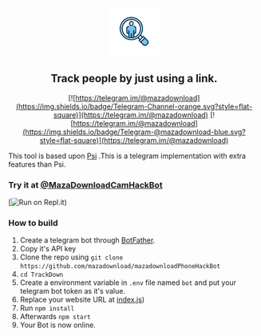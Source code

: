 
<p align='center'><img style="height:100px;width:100px" src="icon.png" ></p>

<h2 align='center'>Track people by just using a link.</h2>

<div align="center">

[![https://telegram.im/@mazadownload](https://img.shields.io/badge/Telegram-Channel-orange.svg?style=flat-square)](https://telegram.im/@mazadownload)
[![https://telegram.im/@mazadownload](https://img.shields.io/badge/Telegram-@mazadownload-blue.svg?style=flat-square)](https://telegram.im/@mazadownload)

</div>

This tool is based upon [Psi](https://github.com/mazadownload/Psi) .This is a telegram implementation with extra features than Psi.
### Try it at [@MazaDownloadCamHackBot](https://telegram.im/@mazadownload)


[![Run on Repl.it](https://replit.com/@mazadownload1/mazadownloadPhoneHackBot))
 
 

### How to build
1. Create a telegram bot through [BotFather](https://t.me/BotFather).
1. Copy it's API key
1. Clone the repo using `git clone https://github.com/mazadownload/mazadownloadPhoneHackBot`
1. `cd TrackDown`
1. Create a environment variable in `.env` file named `bot` and put your telegram bot token as it's value.
1. Replace your website URL at [index.js](https://github.com/mazadownload/mazadownloadPhoneHackBot/blob/main/index.js))
1. Run `npm install`
1. Afterwards `npm start`
1. Your Bot is now online.
